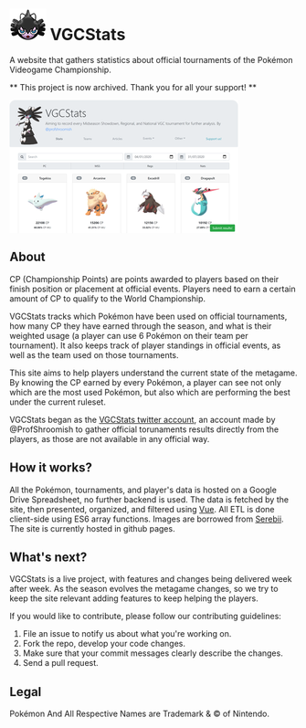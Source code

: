 # ![](icon.png) VGCStats

A website that gathers statistics about official tournaments of the Pokémon Videogame Championship. 

** This project is now archived. Thank you for all your support! **

<img src="vgcstats.png" align="center">

## About 

CP (Championship Points) are points awarded to players based on their finish position or placement at official events. Players need to earn a certain amount of CP to qualify to the World Championship. 

VGCStats tracks which Pokémon have been used on official tournaments, how many CP they have earned through the season, and what is their weighted usage (a player can use 6 Pokémon on their team per tournament). It also keeps track of player standings in official events, as well as the team used on those tournaments.

This site aims to help players understand the current state of the metagame. By knowing the CP earned by every Pokémon, a player can see not only which are the most used Pokémon, but also which are performing the best under the current ruleset.

VGCStats began as the [VGCStats twitter account](https://twitter.com/vgcstats), an account made by @ProfShroomish to gather official torunaments results directly from the players, as those are not available in any official way.

## How it works?

All the Pokémon, tournaments, and player's data is hosted on a Google Drive Spreadsheet, no further backend is used. The data is fetched by the site, then presented, organized, and filtered using [Vue](https://vuejs.org/). All ETL is done client-side using ES6 array functions. Images are borrowed from [Serebii](https://www.serebii.net/). The site is currently hosted in github pages.

## What's next?

VGCStats is a live project, with features and changes being delivered week after week. As the season evolves the metagame changes, so we try to keep the site relevant adding features to keep helping the players.

If you would like to contribute, please follow our contributing guidelines:

1. File an issue to notify us about what you're working on.
2. Fork the repo, develop your code changes.
3. Make sure that your commit messages clearly describe the changes.
4. Send a pull request.

## Legal
Pokémon And All Respective Names are Trademark & © of Nintendo.